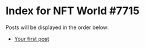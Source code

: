 # Index for NFT World #7715
Posts will be displayed in the order below:

- [Your first post](./001-first.md)

